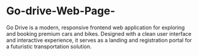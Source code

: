 # Go-drive-Web-Page-
Go Drive is a modern, responsive frontend web application for exploring and booking premium cars and bikes. Designed with a clean user interface and interactive experience, it serves as a landing and registration portal for a futuristic transportation solution.
